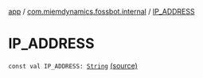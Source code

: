 [app](../index.md) / [com.miemdynamics.fossbot.internal](index.md) / [IP_ADDRESS](./-i-p_-a-d-d-r-e-s-s.md)

# IP_ADDRESS

`const val IP_ADDRESS: `[`String`](https://kotlinlang.org/api/latest/jvm/stdlib/kotlin/-string/index.html) [(source)](https://github.com/binyot/fossbot/tree/master/app/src/main/java/com/miemdynamics/fossbot/internal/PreferenceKey.kt#L4)